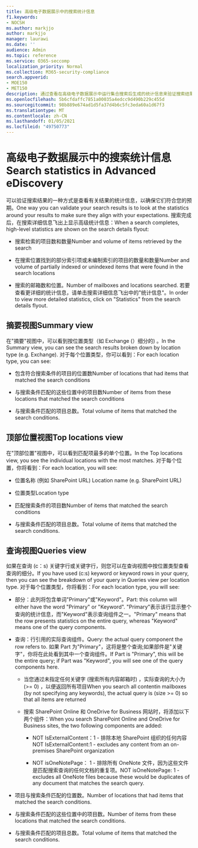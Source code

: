 ```yaml
---
title: 高级电子数据展示中的搜索统计信息
f1.keywords:
- NOCSH
ms.author: markjjo
author: markjjo
manager: laurawi
ms.date: ''
audience: Admin
ms.topic: reference
ms.service: O365-seccomp
localization_priority: Normal
ms.collection: M365-security-compliance
search.appverid:
- MOE150
- MET150
description: 通过查看在高级电子数据展示中运行集合搜索后生成的统计信息来验证搜索结果。
ms.openlocfilehash: 5b6cfdaffc7851a00035a4edcc9d490b229c455d
ms.sourcegitcommit: 98b889e674ad1d5fa37d4b6c5fc3eda60a1d67f3
ms.translationtype: MT
ms.contentlocale: zh-CN
ms.lasthandoff: 01/05/2021
ms.locfileid: "49750773"
---
```

# <a name="search-statistics-in-advanced-ediscovery"></a><span data-ttu-id="00845-103">高级电子数据展示中的搜索统计信息</span><span class="sxs-lookup"><span data-stu-id="00845-103">Search statistics in Advanced eDiscovery</span></span>

<span data-ttu-id="00845-104">可以验证搜索结果的一种方式是查看有关结果的统计信息，以确保它们符合您的预期。</span><span class="sxs-lookup"><span data-stu-id="00845-104">One way you can validate your search results is to look at the statistics around your results to make sure they align with your expectations.</span></span> <span data-ttu-id="00845-105">搜索完成后，在搜索详细信息飞出上显示高级统计信息：</span><span class="sxs-lookup"><span data-stu-id="00845-105">When a search completes, high-level statistics are shown on the search details flyout:</span></span>

- <span data-ttu-id="00845-106">搜索检索的项目数和数量</span><span class="sxs-lookup"><span data-stu-id="00845-106">Number and volume of items retrieved by the search</span></span>

- <span data-ttu-id="00845-107">在搜索位置找到的部分索引项或未编制索引的项目的数量和数量</span><span class="sxs-lookup"><span data-stu-id="00845-107">Number and volume of partially indexed or unindexed items that were found in the search locations</span></span>

- <span data-ttu-id="00845-108">搜索的邮箱数和位置。</span><span class="sxs-lookup"><span data-stu-id="00845-108">Number of mailboxes and locations searched.</span></span>
<span data-ttu-id="00845-109">若要查看更详细的统计信息，请单击搜索详细信息飞出中的"统计信息"。</span><span class="sxs-lookup"><span data-stu-id="00845-109">In order to view more detailed statistics, click on "Statistics" from the search details flyout.</span></span>

## <a name="summary-view"></a><span data-ttu-id="00845-110">摘要视图</span><span class="sxs-lookup"><span data-stu-id="00845-110">Summary view</span></span>

<span data-ttu-id="00845-111">在"摘要"视图中，可以看到按位置类型（如 Exchange (）细分的) 。</span><span class="sxs-lookup"><span data-stu-id="00845-111">In the Summary view, you can see the search results broken down by location type (e.g. Exchange).</span></span> <span data-ttu-id="00845-112">对于每个位置类型，你可以看到：</span><span class="sxs-lookup"><span data-stu-id="00845-112">For each location type, you can see:</span></span>

- <span data-ttu-id="00845-113">包含符合搜索条件的项目的位置数</span><span class="sxs-lookup"><span data-stu-id="00845-113">Number of locations that had items that matched the search conditions</span></span>

- <span data-ttu-id="00845-114">与搜索条件匹配的这些位置中的项目数</span><span class="sxs-lookup"><span data-stu-id="00845-114">Number of items from these locations that matched the search conditions</span></span>

- <span data-ttu-id="00845-115">与搜索条件匹配的项目总数。</span><span class="sxs-lookup"><span data-stu-id="00845-115">Total volume of items that matched the search conditions.</span></span>

## <a name="top-locations-view"></a><span data-ttu-id="00845-116">顶部位置视图</span><span class="sxs-lookup"><span data-stu-id="00845-116">Top locations view</span></span>

<span data-ttu-id="00845-117">在"顶部位置"视图中，可以看到匹配项最多的单个位置。</span><span class="sxs-lookup"><span data-stu-id="00845-117">In the Top locations view, you see the individual locations with the most matches.</span></span> <span data-ttu-id="00845-118">对于每个位置，你将看到：</span><span class="sxs-lookup"><span data-stu-id="00845-118">For each location, you will see:</span></span>

- <span data-ttu-id="00845-119">位置名称 (例如 SharePoint URL) </span><span class="sxs-lookup"><span data-stu-id="00845-119">Location name (e.g. SharePoint URL)</span></span>

- <span data-ttu-id="00845-120">位置类型</span><span class="sxs-lookup"><span data-stu-id="00845-120">Location type</span></span>

- <span data-ttu-id="00845-121">匹配搜索条件的项目数</span><span class="sxs-lookup"><span data-stu-id="00845-121">Number of items that matched the search conditions</span></span>

- <span data-ttu-id="00845-122">与搜索条件匹配的项目总数。</span><span class="sxs-lookup"><span data-stu-id="00845-122">Total volume of items that matched the search conditions.</span></span>

## <a name="queries-view"></a><span data-ttu-id="00845-123">查询视图</span><span class="sxs-lookup"><span data-stu-id="00845-123">Queries view</span></span>

<span data-ttu-id="00845-124">如果在查询 (c：s) 关键字行或关键字行，则您可以在查询视图中按位置类型查看查询的细分。</span><span class="sxs-lookup"><span data-stu-id="00845-124">If you have used (c:s) keyword or keyword rows in your query, then you can see the breakdown of your query in Queries view per location type.</span></span> <span data-ttu-id="00845-125">对于每个位置类型，你将看到：</span><span class="sxs-lookup"><span data-stu-id="00845-125">For each location type, you will see:</span></span>

- <span data-ttu-id="00845-126">部分：此列将包含单词"Primary"或"Keyword"。</span><span class="sxs-lookup"><span data-stu-id="00845-126">Part: this column will either have the word "Primary" or "Keyword".</span></span> <span data-ttu-id="00845-127">"Primary"表示该行显示整个查询的统计信息，而"Keyword"表示查询组件之一。</span><span class="sxs-lookup"><span data-stu-id="00845-127">"Primary" means that the row presents statistics on the entire query, whereas "Keyword" means one of the query components.</span></span>

- <span data-ttu-id="00845-128">查询：行引用的实际查询组件。</span><span class="sxs-lookup"><span data-stu-id="00845-128">Query: the actual query component the row refers to.</span></span> <span data-ttu-id="00845-129">如果 Part 为"Primary"，这将是整个查询;如果部件是"关键字"，你将在此处看到其中一个查询组件。</span><span class="sxs-lookup"><span data-stu-id="00845-129">If Part is "Primary", this will be the entire query; if Part was "Keyword", you will see one of the query components here.</span></span>
  
  - <span data-ttu-id="00845-130">当您通过未指定任何关键字 (搜索所有内容邮箱时) ，实际查询的大小为 (>= 0) ，以便返回所有项目</span><span class="sxs-lookup"><span data-stu-id="00845-130">When you search all contentin mailboxes (by not specifying any keywords), the actual query is (size >= 0) so that all items are returned</span></span>
  
  - <span data-ttu-id="00845-131">搜索 SharePoint Online 和 OneDrive for Business 网站时，将添加以下两个组件：</span><span class="sxs-lookup"><span data-stu-id="00845-131">When you search SharePoint Online and OneDrive for Business sites, the two following components are added:</span></span>
    
    - <span data-ttu-id="00845-132">NOT IsExternalContent：1 - 排除本地 SharePoint 组织的任何内容</span><span class="sxs-lookup"><span data-stu-id="00845-132">NOT IsExternalContent:1 - excludes any content from an on-premises SharePoint organization</span></span>
    
    - <span data-ttu-id="00845-133">NOT isOneNotePage： 1 - 排除所有 OneNote 文件，因为这些文件是匹配搜索查询的任何文档的重复项。</span><span class="sxs-lookup"><span data-stu-id="00845-133">NOT isOneNotePage: 1 - excludes all OneNote files because these would be duplicates of any document that matches the search query.</span></span>

- <span data-ttu-id="00845-134">项目与搜索条件匹配的位置数。</span><span class="sxs-lookup"><span data-stu-id="00845-134">Number of locations that had items that matched the search conditions.</span></span>

- <span data-ttu-id="00845-135">与搜索条件匹配的这些位置中的项目数。</span><span class="sxs-lookup"><span data-stu-id="00845-135">Number of items from these locations that matched the search conditions.</span></span>

- <span data-ttu-id="00845-136">与搜索条件匹配的项目总数。</span><span class="sxs-lookup"><span data-stu-id="00845-136">Total volume of items that matched the search conditions.</span></span>
